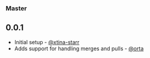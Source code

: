### Master

## 0.0.1

* Initial setup - [@xtina-starr][]
* Adds support for handling merges and pulls - [@orta][]

[@xtina-starr]: https://github.com/xtina-starr
[@orta]: https://github.com/orta
